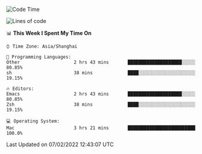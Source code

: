 <!--START_SECTION:waka-->
![Code Time](http://img.shields.io/badge/Code%20Time-599%20hrs%2047%20mins-blue)

![Lines of code](https://img.shields.io/badge/From%20Hello%20World%20I%27ve%20Written-22%20Thousand%20lines%20of%20code-blue)

📊 **This Week I Spent My Time On** 

```text
⌚︎ Time Zone: Asia/Shanghai

💬 Programming Languages: 
Other                    2 hrs 43 mins       ████████████████████░░░░░   80.85% 
sh                       38 mins             ████░░░░░░░░░░░░░░░░░░░░░   19.15%

🔥 Editors: 
Emacs                    2 hrs 43 mins       ████████████████████░░░░░   80.85% 
Zsh                      38 mins             ████░░░░░░░░░░░░░░░░░░░░░   19.15%

💻 Operating System: 
Mac                      3 hrs 21 mins       █████████████████████████   100.0%

```


 Last Updated on 07/02/2022 12:43:07 UTC
<!--END_SECTION:waka-->

